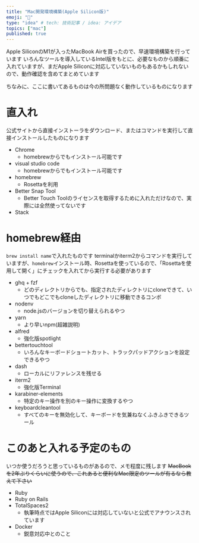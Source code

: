 ```yaml
---
title: "Mac開発環境構築(Apple Silicon版)"
emoji: "🍎"
type: "idea" # tech: 技術記事 / idea: アイデア
topics: ["mac"]
published: true
---
```

Apple SiliconのM1が入ったMacBook Airを買ったので、早速環境構築を行っています
いろんなツールを導入しているIntel版をもとに、必要なものから順番に入れていますが、まだApple Siliconに対応していないものもあるかもしれないので、動作確認を含めてまとめています

ちなみに、ここに書いてあるものは今の所問題なく動作しているものになります

# 直入れ

公式サイトから直接インストーラをダウンロード、またはコマンドを実行して直接インストールしたものになります

* Chrome
  * homebrewからでもインストール可能です
* visual studio code
  * homebrewからでもインストール可能です
* homebrew
  * Rosettaを利用
* Better Snap Tool
  * Better Touch Toolのライセンスを取得するために入れただけなので、実際には全然使ってないです
* Stack

# homebrew経由

`brew install name`で入れたものです
terminalかiterm2からコマンドを実行していますが、`homebrew`インストール時、Rosettaを使っているので、「Rosettaを使用して開く」にチェックを入れてから実行する必要があります

* ghq + fzf
  * どのディレクトリからでも、指定されたディレクトリにcloneできて、いつでもどこでもcloneしたディレクトリに移動できるコンボ
* nodenv
  * node.jsのバージョンを切り替えられるやつ
* yarn
  * より早いnpm(超雑説明)
* alfred
  * 強化版spotlight
* bettertouchtool
  * いろんなキーボードショートカット、トラックパッドアクションを設定できるやつ
* dash
  * ローカルにリファレンスを残せる
* iterm2
  * 強化版Terminal
* karabiner-elements
  * 特定のキー操作を別のキー操作に変換するやつ
* keyboardcleantool
  * すべてのキーを無効化して、キーボードを気兼ねなくふきふきできるツール

# このあと入れる予定のもの

いつか使うだろうと思っているものがあるので、メモ程度に残します
~~MacBookを2年ぶりくらいに使うので、これあると便利なMac限定のツールが有るなら教えて下さい~~

* Ruby
* Ruby on Rails
* TotalSpaces2
  * 執筆時点ではApple Siliconには対応していないと公式でアナウンスされています
* Docker
  * 鋭意対応中とのこと
